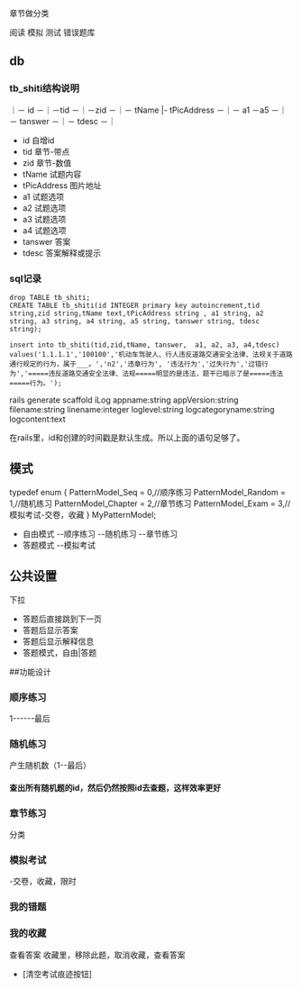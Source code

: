 章节做分类



阅读
模拟
测试
错误题库




## db


 
### tb_shiti结构说明

｜－ id －｜－tid －｜－zid －｜－ tName |- tPicAddress －｜－ a1 －a5 －｜－ tanswer －｜－ tdesc －｜

- id          自增id
- tid         章节-带点
- zid         章节-数值
- tName       试题内容
- tPicAddress 图片地址
- a1          试题选项
- a2          试题选项
- a3          试题选项
- a4          试题选项
- tanswer     答案
- tdesc       答案解释或提示



### sql记录

    drop TABLE tb_shiti;
    CREATE TABLE tb_shiti(id INTEGER primary key autoincrement,tid string,zid string,tName text,tPicAddress string , a1 string, a2 string, a3 string, a4 string, a5 string, tanswer string, tdesc string);

    insert into tb_shiti(tid,zid,tName, tanswer,  a1, a2, a3, a4,tdesc)  values('1.1.1.1','100100','机动车驾驶人、行人违反道路交通安全法律、法规关于道路通行规定的行为，属于___。','n2','违章行为', '违法行为','过失行为','过错行为','=====违反道路交通安全法律、法规=====明显的是违法，题干已暗示了是=====违法=====行为。');


 
 

rails generate scaffold iLog appname:string appVersion:string filename:string linename:integer loglevel:string logcategoryname:string logcontent:text

在rails里，id和创建的时间戳是默认生成。所以上面的语句足够了。




## 模式

typedef enum {
    PatternModel_Seq = 0,//顺序练习
    PatternModel_Random = 1,//随机练习
    PatternModel_Chapter = 2,//章节练习
    PatternModel_Exam = 3,//模拟考试-交卷，收藏
} MyPatternModel;

- 自由模式
    --顺序练习
    --随机练习
    --章节练习
- 答题模式
    --模拟考试

## 公共设置

下拉

- 答题后直接跳到下一页
- 答题后显示答案
- 答题后显示解释信息
- 答题模式，自由|答题

##功能设计

### 顺序练习
1------最后

### 随机练习
产生随机数（1--最后）

#### 查出所有随机题的id，然后仍然按照id去查题，这样效率更好



### 章节练习
分类

### 模拟考试
-交卷，收藏，限时

### 我的错题


### 我的收藏


查看答案
收藏里，移除此题，取消收藏，查看答案

 
- [清空考试痕迹按钮]




                                



